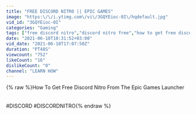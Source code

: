 ```yaml
---
title: "FREE DISCORD NITRO || EPIC GAMES"
image: "https:\/\/i.ytimg.com\/vi\/3GQYEioc-0I\/hqdefault.jpg"
vid_id: "3GQYEioc-0I"
categories: "Gaming"
tags: ["free discord nitro","discord nitro free","how to get free discord nitro"]
date: "2021-06-18T10:31:52+03:00"
vid_date: "2021-06-10T17:07:50Z"
duration: "PT48S"
viewcount: "752"
likeCount: "16"
dislikeCount: "0"
channel: "LEARN HOW"
---
```

{% raw %}How To Get Free Discord Nitro From The Epic Games Launcher<br /><br /><br />#DISCORD #DISCORDNITRO{% endraw %}

